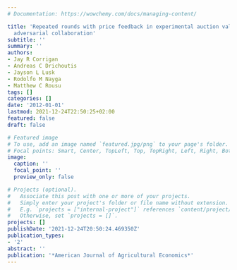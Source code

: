 ```yaml
---
# Documentation: https://wowchemy.com/docs/managing-content/

title: 'Repeated rounds with price feedback in experimental auction valuation: An
  adversarial collaboration'
subtitle: ''
summary: ''
authors:
- Jay R Corrigan
- Andreas C Drichoutis
- Jayson L Lusk
- Rodolfo M Nayga
- Matthew C Rousu
tags: []
categories: []
date: '2012-01-01'
lastmod: 2021-12-24T22:50:25+02:00
featured: false
draft: false

# Featured image
# To use, add an image named `featured.jpg/png` to your page's folder.
# Focal points: Smart, Center, TopLeft, Top, TopRight, Left, Right, BottomLeft, Bottom, BottomRight.
image:
  caption: ''
  focal_point: ''
  preview_only: false

# Projects (optional).
#   Associate this post with one or more of your projects.
#   Simply enter your project's folder or file name without extension.
#   E.g. `projects = ["internal-project"]` references `content/project/deep-learning/index.md`.
#   Otherwise, set `projects = []`.
projects: []
publishDate: '2021-12-24T20:50:24.469350Z'
publication_types:
- '2'
abstract: ''
publication: '*American Journal of Agricultural Economics*'
---
```

